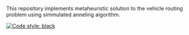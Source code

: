 This repository implements metaheuristic solution to the 
vehicle routing problem using simmulated anneling algorithm.


[![Code style: black](https://img.shields.io/badge/code%20style-black-000000.svg)](https://github.com/psf/black)